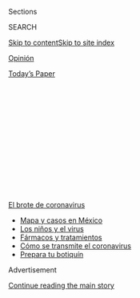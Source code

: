 <div id="app">

<div>

<div>

<div>

<div class="NYTAppHideMasthead css-1q2w90k e1suatyy0">

<div class="section css-ui9rw0 e1suatyy2">

<div class="css-eph4ug er09x8g0">

<div class="css-6n7j50">

</div>

<span class="css-1dv1kvn">Sections</span>

<div class="css-10488qs">

<span class="css-1dv1kvn">SEARCH</span>

</div>

[Skip to content](#site-content)[Skip to site
index](#site-index)

</div>

<div id="masthead-section-label" class="css-1wr3we4 eaxe0e00">

[Opinión](https://www.nytimes.com/es/section/opinion)

</div>

<div class="css-10698na e1huz5gh0">

</div>

</div>

<div id="masthead-bar-one" class="section hasLinks css-15hmgas e1csuq9d3">

<div class="css-uqyvli e1csuq9d0">

</div>

<div class="css-1uqjmks e1csuq9d1">

</div>

<div class="css-9e9ivx">

[](https://myaccount.nytimes.com/auth/login?response_type=cookie&client_id=vi)

</div>

<div class="css-1bvtpon e1csuq9d2">

[Today’s
Paper](https://www.nytimes.com/section/todayspaper)

</div>

</div>

</div>

</div>

<div data-aria-hidden="false">

<div id="site-content" data-role="main">

<div>

<div class="css-1aor85t" style="opacity:0.000000001;z-index:-1;visibility:hidden">

<div class="css-1hqnpie">

<div class="css-epjblv">

<span class="css-17xtcya">[Opinión](/es/section/opinion)</span><span class="css-x15j1o">|</span><span class="css-fwqvlz">Sí,
el coronavirus está en el
aire</span>

</div>

<div class="css-k008qs">

<div class="css-1iwv8en">

<span class="css-18z7m18"></span>

<div>

</div>

</div>

<span class="css-1n6z4y">https://nyti.ms/3gxJi7r</span>

<div class="css-1705lsu">

<div class="css-4xjgmj">

<div class="css-4skfbu" data-role="toolbar" data-aria-label="Social Media Share buttons, Save button, and Comments Panel with current comment count" data-testid="share-tools">

  - 
  - 
  - 
  - 
    
    <div class="css-6n7j50">
    
    </div>

  - 

</div>

</div>

</div>

</div>

</div>

</div>

<div id="NYT_TOP_BANNER_REGION" class="css-13pd83m">

<div>

<div id="styln-prism-menu-1594831588949" class="section interactive-content interactive-size-medium css-1edisqu">

<div class="css-17ih8de interactive-body">

<div id="scroll-container" class="css-1gj85ro">

[<span class="styln-title-wrap"><span class="css-1pje3qr">El brote
de</span><span class="css-1pje3qr">
coronavirus</span></span>](https://www.nytimes.com/es/spotlight/coronavirus?action=click&pgtype=Article&state=default&region=TOP_BANNER&context=storylines_menu)

  - [Mapa y casos en
    México](https://www.nytimes.com/es/interactive/2020/espanol/america-latina/coronavirus-en-mexico.html?action=click&pgtype=Article&state=default&region=TOP_BANNER&context=storylines_menu)
  - [Los niños y el
    virus](https://www.nytimes.com/es/2020/07/31/espanol/ciencia-y-tecnologia/ninos-contagio-coronavirus.html?action=click&pgtype=Article&state=default&region=TOP_BANNER&context=storylines_menu)
  - [Fármacos y
    tratamientos](https://www.nytimes.com/es/interactive/2020/science/coronavirus-tratamientos-curas.html?action=click&pgtype=Article&state=default&region=TOP_BANNER&context=storylines_menu)
  - [Cómo se transmite el
    coronavirus](https://www.nytimes.com/es/2020/07/06/espanol/ciencia-y-tecnologia/coronavirus-transmision-aire.html?action=click&pgtype=Article&state=default&region=TOP_BANNER&context=storylines_menu)
  - [Prepara tu
    botiquín](https://www.nytimes.com/es/2020/07/14/espanol/estilos-de-vida/botiquin-medicina-coronavirus.html?action=click&pgtype=Article&state=default&region=TOP_BANNER&context=storylines_menu)

</div>

</div>

</div>

</div>

</div>

<div id="top-wrapper" class="css-1sy8kpn">

<div id="top-slug" class="css-l9onyx">

Advertisement

</div>

[Continue reading the main
story](#after-top)

<div class="ad top-wrapper" style="text-align:center;height:100%;display:block;min-height:250px">

<div id="top" class="place-ad" data-position="top" data-size-key="top">

</div>

</div>

<div id="after-top">

</div>

</div>

<div>

<div class="css-v5btjw etb61u70">

<div class="css-v05ibm etb61u71">

[Opinión](/es/section/opinion)

</div>

</div>

<div id="sponsor-wrapper" class="css-1hyfx7x">

<div id="sponsor-slug" class="css-19vbshk">

Supported by

</div>

[Continue reading the main
story](#after-sponsor)

<div id="sponsor" class="ad sponsor-wrapper" style="text-align:center;height:100%;display:block">

</div>

<div id="after-sponsor">

</div>

</div>

<div class="css-186x18t">

Comentario

</div>

<div class="css-1vkm6nb ehdk2mb0">

# Sí, el coronavirus está en el aire

</div>

La transmisión por aerosoles es importante, y quizá sea mucho más
relevante de lo que hemos podido comprobar hasta ahora.

<div class="css-79elbk" data-testid="photoviewer-wrapper">

<div class="css-z3e15g" data-testid="photoviewer-wrapper-hidden">

</div>

<div class="css-1a48zt4 ehw59r15" data-testid="photoviewer-children">

![<span class="css-16f3y1r e13ogyst0" data-aria-hidden="true">Un
estornudo. Y lo que se propaga. ¿Cuánto circula el nuevo coronavirus en
los pequeños aerosoles transportados por el aire que arrojamos
simplemente al
respirar?</span><span class="css-cnj6d5 e1z0qqy90" itemprop="copyrightHolder"><span class="css-1ly73wi e1tej78p0">Credit...</span><span><span>Bettmann
vía Getty Images
Plus</span></span></span>](https://static01.nyt.com/images/2020/07/30/opinion/01Marr-ES-1/30Marr-articleLarge.jpg?quality=75&auto=webp&disable=upscale)

</div>

</div>

<div class="css-18e8msd">

<div class="css-vp77d3 epjyd6m0">

<div class="css-1baulvz">

Por <span class="css-1baulvz last-byline" itemprop="name">Linsey C.
Marr</span>

<div class="css-8atqhb">

Es profesora de ingeniería.

</div>

</div>

</div>

  - 1 de agosto de
    2020

  - 
    
    <div class="css-4xjgmj">
    
    <div class="css-d8bdto" data-role="toolbar" data-aria-label="Social Media Share buttons, Save button, and Comments Panel with current comment count" data-testid="share-tools">
    
      - 
      - 
      - 
      - 
        
        <div class="css-6n7j50">
        
        </div>
    
      - 
    
    </div>
    
    </div>

</div>

<div class="css-mdjrty">

[Read in
English](https://www.nytimes.com/2020/07/30/opinion/coronavirus-aerosols.html "Read in English")

</div>

</div>

<div class="section meteredContent css-1r7ky0e" name="articleBody" itemprop="articleBody">

<div class="css-1fanzo5 StoryBodyCompanionColumn">

<div class="css-53u6y8">

[Regístrate para recibir nuestro
boletín](https://www.nytimes.com/newsletters/el-times) con lo mejor de
The New York Times.

-----

Por fin. La Organización Mundial de la Salud (OMS) ha reconocido
formalmente que el SARS-CoV-2, el virus que causa la COVID-19, [se
transmite por el
aire](https://www.nytimes.com/2020/07/09/health/virus-aerosols-who.html)
y que puede transportarse [en partículas minúsculas de
aerosol](https://www.nature.com/articles/d41586-020-02058-1).

Cuando tosemos y estornudamos, hablamos o tan solo respiramos,
[expulsamos al aire de manera
natural](https://www.sciencedirect.com/science/article/pii/S0021850211001200)
gotículas (pequeñas partículas de fluido) y aerosoles (partículas más
pequeñas de fluido). Sin embargo, hasta principios de este mes, la OMS
—al igual que los Centros para el Control y la Prevención de
Enfermedades de Estados Unidos o la agencia Public Health England—
[había](https://www.who.int/news-room/commentaries/detail/modes-of-transmission-of-virus-causing-covid-19-implications-for-ipc-precaution-recommendations)
[advertido
principalmente](https://www.who.int/news-room/commentaries/detail/modes-of-transmission-of-virus-causing-covid-19-implications-for-ipc-precaution-recommendations)
sobre la transmisión del nuevo coronavirus mediante el contacto directo
y las gotículas liberadas a una corta distancia.

La organización solo había advertido sobre los aerosoles en
circunstancias extraordinarias, como después de la intubación y otros
[procedimientos
médicos](https://www.who.int/publications/i/item/WHO-2019-nCoV-IPC-2020.4)
relacionados con pacientes infectados en hospitales.

Después de [varios meses de insistencia por parte de los
científicos](https://www.nature.com/articles/d41586-020-00974-w#ref-CR5),
el 9 de julio, la OMS cambió su postura, pasó de la negación a [una
aceptación parcial y
reticente](https://www.who.int/news-room/commentaries/detail/transmission-of-sars-cov-2-implications-for-infection-prevention-precautions):
“Se requieren más estudios para determinar si es posible detectar el
SARS-CoV-2 viable en muestras de aire tomadas de ambientes donde no se
realicen procedimientos que generen microgotas de aerosol y cómo
influyen los aerosoles en la transmisión”.

</div>

</div>

<div class="css-1fanzo5 StoryBodyCompanionColumn">

<div class="css-53u6y8">

Soy una ingeniera civil y ambiental que estudia cómo los virus y las
bacterias se propagan por el aire, también soy [una de los 239
científicos](https://www.nytimes.com/es/2020/07/06/espanol/ciencia-y-tecnologia/coronavirus-transmision-aire.html)
que firmaron [una carta
abierta](https://academic.oup.com/cid/article/doi/10.1093/cid/ciaa939/5867798)
a finales de junio para presionar a la OMS a tomar más en serio el
riesgo de la transmisión aérea.

Un mes después, considero que la transmisión del SARS-CoV-2 por medio de
aerosoles es mucho más importante de lo que se ha reconocido
oficialmente hasta la fecha.

En un [estudio
arbitrado](https://www.nature.com/articles/s41598-020-69286-3) publicado
en la revista Nature el 29 de julio, investigadores del Centro Médico de
la Universidad de Nebraska hallaron que las microgotas de aerosol
tomadas de habitaciones de hospital de pacientes con la COVID-19
contenían el coronavirus.

Esto confirma los resultados de [un
estudio](https://www.medrxiv.org/content/10.1101/2020.05.31.20115154v1)
(no arbitrado) de finales de mayo en el que se descubrió que los
pacientes con la COVID-19 liberaban el SARS-CoV-2 al simplemente
exhalar, sin toser o siquiera hablar. Los autores de ese estudio dijeron
que este hallazgo implicaba que la transmisión aérea “influye de manera
significativa” en la propagación del virus.

Aceptar estas conclusiones no cambiaría en mucho las recomendaciones
actuales en cuanto a las prácticas más adecuadas. La mejor protección
contra el SARS-CoV-2, ya sea que esté presente primordialmente en
gotículas o en aerosoles, en esencia es la misma: mantener la distancia
y usar cubrebocas.

</div>

</div>

<div class="css-1fanzo5 StoryBodyCompanionColumn">

<div class="css-53u6y8">

Los hallazgos recientes son más bien un recordatorio importante de que
también debemos estar atentos a abrir las ventanas y mejorar la
circulación del aire en interiores. Además, contribuyen a la evidencia
de que la calidad de los cubrebocas y la manera en que se ajustan al
rostro también son factores importantes.

Una “gotícula”, según la definición de la OMS, es [una partícula de más
de 5
micrómetros](https://www.who.int/news-room/commentaries/detail/modes-of-transmission-of-virus-causing-covid-19-implications-for-ipc-precaution-recommendations)
que no viaja a una distancia mayor a un metro.

En realidad, no hay un límite claro ni significativo —ya sean de 5
micrómetros o de cualquier tamaño— entre las gotículas y los aerosoles:
todas son gotitas minúsculas de líquido y su tamaño varía en un rango
que va de lo muy pequeño a lo microscópico.

(Estoy colaborando con historiadores médicos para identificar los
fundamentos científicos de la definición que proporciona la OMS y, hasta
el momento, no hemos encontrado una explicación razonable).

Es cierto que las gotículas tienden a volar por el aire como balas de
cañón miniatura y caen al suelo con mucha velocidad, mientras que los
aerosoles pueden quedarse suspendidos durante muchas horas.

Sin embargo, la física también plantea que una gotícula de 5 micrómetros
tarda aproximadamente media hora en caer al suelo desde la boca de un
adulto de estatura promedio y, en ese tiempo, la gotícula puede viajar
muchos metros en una corriente de aire. Las gotículas que se expulsan
con la tos o los estornudos también [viajan distancias mucho mayores a
un
metro](https://academic.oup.com/jid/advance-article/doi/10.1093/infdis/jiaa189/5820886).

Esta es otra idea equivocada: en la medida (limitada) en la que se había
reconocido la importancia de los aerosoles hasta ahora, solían
mencionarse como algo que estaba suspendido en el aire y que se iba con
el viento: una amenaza lejana.

</div>

</div>

<div class="css-1fanzo5 StoryBodyCompanionColumn">

<div class="css-53u6y8">

No obstante, antes de poder alejarse, los aerosoles deben viajar por el
aire que está cerca: esto quiere decir que también son un peligro a
corta distancia. E incluso lo son más porque, al igual que el humo de un
cigarrillo, los aerosoles se concentran más cerca de la persona
infectada (o el fumador) y se diluyen en el aire a medida que se alejan.

[Un estudio
arbitrado](https://www.sciencedirect.com/science/article/abs/pii/S0360132320302183?via%3Dihub)
realizado por científicos de la Universidad de Hong Kong y la
Universidad de Zhejiang, en Hangzhou, China, publicado en junio en la
revista Building and Environment llegó a la conclusión de que “cuanto
más pequeñas son las gotículas exhaladas, más importante es la ruta
aérea de corta distancia”.

¿Qué significa todo esto exactamente, en la práctica?

¿Puedes entrar a una habitación vacía y contraer el virus si una persona
infectada, que ya se fue, estuvo ahí antes que tú? Tal vez, pero solo es
probable si la habitación es pequeña y está mal ventilada.

¿El virus puede flotar en los edificios hacia arriba y hacia abajo por
los ductos de ventilación o las tuberías? Quizá, aunque eso no se ha
confirmado.

La investigación sugiere que lo más probable es que los aerosoles sean
relevantes en contextos sumamente mundanos.

Veamos [el caso de un restaurante en
Cantón](https://www.nytimes.com/2020/04/20/health/airflow-coronavirus-restaurants.html),
en el sur de China, a principios de este año, en el que un comensal
portador del SARS-CoV-2 en una mesa contagió a un total de nueve
personas sentadas en su mesa y en dos mesas más.

Yuguo Li, profesor de Ingeniería en la Universidad de Hong Kong, y sus
colegas[analizaron las grabaciones de
vigilancia](https://www.medrxiv.org/content/10.1101/2020.04.16.20067728v1)
del restaurante y en una prepublicación (no arbitrada) que dieron a
conocer en abril no encontraron pruebas de un contacto cercano entre los
comensales.

</div>

</div>

<div class="css-1fanzo5 StoryBodyCompanionColumn">

<div class="css-53u6y8">

La transmisión, en este caso, no se puede atribuir a las gotículas, al
menos no la que se dio entre las personas que estaban en mesas distintas
a la de la persona infectada: las gotículas habrían caído al suelo antes
de llegar a las otras mesas.

Sin embargo, las tres mesas estaban en una sección mal ventilada del
restaurante y una unidad de aire acondicionado hacía circular el aire
entre ellas. También cabe mencionar que no se contagió ningún miembro
del personal del restaurante y ninguno de los otros comensales,
incluidos los que estaban sentados en dos mesas justo afuera de la
corriente de aire acondicionado.

En un caso similar, se piensa que una sola persona contagió a 52 de las
otras 60 personas presentes en [un ensayo de
coro](https://www.nytimes.com/2020/05/12/health/coronavirus-choir.html)
en el condado de Skagit, Washington, en marzo.

Analicé ese evento, con la ayuda de varios colegas de distintas
universidades y en [una prepublicación (no arbitrada) divulgada en
junio](https://www.medrxiv.org/content/10.1101/2020.06.15.20132027v2)
llegamos a la conclusión de que los aerosoles probablemente fueron la
vía principal de transmisión.

Los presentes habían usado desinfectante para manos y habían evitado
darse abrazos y apretones de mano, lo cual limitó el potencial de
contagio por medio del contacto directo o las gotículas. Por otro lado,
la ventilación de la habitación era deficiente, el ensayo duró mucho
tiempo (2,5 horas) y es bien sabido que cantar produce microgotas de
aerosol y [facilita la propagación de enfermedades como la
tuberculosis](https://www.atsjournals.org/doi/abs/10.1164/arrd.1968.98.2.297).

¿Qué hay sobre el brote en el crucero de Diamond Princess que salió de
Japón a principios de este año? Unos 712 de los 3711 pasajeros se
contagiaron.

El profesor Li y otros también [investigaron ese
caso](https://www.medrxiv.org/content/10.1101/2020.04.09.20059113v1) y
en una prepublicación (no arbitrada) de abril concluyeron que no había
habido transmisión entre las habitaciones luego de que la gente se puso
en cuarentena: el sistema de aire acondicionado del barco no propagó el
virus a distancias más largas.

</div>

</div>

<div class="css-1fanzo5 StoryBodyCompanionColumn">

<div class="css-53u6y8">

Al parecer, la causa más probable de transmisión, según el estudio, fue
el contacto cercano con personas infectadas o con objetos contaminados
antes de que los pasajeros y los tripulantes se aislaran. (Los
investigadores no definieron con precisión a qué se referían con
“contacto” y tampoco esclarecieron si este incluía gotículas o
aerosoles de corto alcance).

Sin embargo, [otra prepublicación
reciente](https://www.medrxiv.org/content/10.1101/2020.07.13.20153049v1)
(no arbitrada) acerca del caso del Diamond Princess concluyó que “es muy
probable que la inhalación de aerosoles haya sido el factor predominante
de la transmisión de la COVID-19” entre los pasajeros de la embarcación.

Podría parecer lógico, o tener sentido intuitivo, deducir que las
gotículas más grandes contienen más virus que las microgotas más
pequeñas de aerosol, pero no es así.

[Un artículo publicado esta
semana](https://www.thelancet.com/journals/lanres/article/PIIS2213-2600\(20\)30323-4/fulltext)
en The Lancet Respiratory Medicine que analizó los aerosoles producidos
por la tos y las exhalaciones de pacientes con distintas infecciones
respiratorias reveló “un predominio de patógenos en partículas pequeñas”
(de menos de 5 micrómetros). “No hay evidencia”, concluyó el estudio,
“de que algunos patógenos solo se transporten en gotículas grandes”.

Una [prepublicación
reciente](https://www.medrxiv.org/content/10.1101/2020.07.13.20041632v2)
(no arbitrada) realizada por investigadores del Centro Médico de la
Universidad de Nebraska descubrió que las muestras de virus tomadas de
aerosoles emitidos por pacientes con COVID-19 eran contagiosas.

Algunos científicos [han
argumentado](https://jamanetwork.com/journals/jama/fullarticle/2768396)
que el mero hecho de que los aerosoles puedan contener el SARS-CoV-2 no
comprueba por sí mismo que estos puedan provocar una infección y que si
el SARS-CoV-2 se propagara principalmente por medio de aerosoles, habría
más evidencia de transmisiones a larga distancia.

Concuerdo con la idea de que la transmisión a larga distancia por medio
de aerosoles no es significativa, pero considero que, en conjunto,
muchas de las pruebas recabadas hasta la fecha sugieren que la
transmisión *a corta distancia* por medio de aerosoles es
significativa, quizá muy significativa, y sin duda más significativa que
el rocío directo de gotículas.

</div>

</div>

<div class="css-1fanzo5 StoryBodyCompanionColumn">

<div class="css-53u6y8">

Las implicaciones prácticas son simples:

  - **El distanciamiento social sí es muy importante**. Nos mantiene
    alejados de las zonas con mayor concentración de expulsiones
    respiratorias. Así que es importante mantener al menos 2 metros de
    distancia de otras personas, aunque entre más lejos estés, más
    seguro estarás.

  - **Usa cubrebocas.** Los cubrebocas ayudan a bloquear los aerosoles
    que libera el portador. [La evidencia
    científica](https://ucsf.app.box.com/s/blvolkp5z0mydzd82rjks4wyleagt036)
    también plantea que [los cubrebocas evitan que el portador inhale
    los
    aerosoles](https://www.nytimes.com/2020/07/27/health/coronavirus-mask-protection.html?campaign_id=154&emc=edit_cb_20200727&instance_id=20696&nl=coronavirus-briefing&regi_id=65413713&segment_id=34503&te=1&user_id=bd32fbf008e5183a7928ed61c60669f7)
    que le rodean.

Cuando hablamos de cubrebocas, el tamaño *sí* importa.

El estándar de oro es el respirador N95 o el KN95, que, si se ajusta
adecuadamente al rostro, puede filtrar las microgotas de aerosol y evita
que el portador las inhale al menos en un 95 por ciento.

La eficacia de las mascarillas quirúrgicas contra los aerosoles varía
mucho.

[Un estudio de 2013](https://pubmed.ncbi.nlm.nih.gov/23498357/) reveló
que las mascarillas quirúrgicas reducían la exposición a los virus
gripales entre un 10 y un 98 por ciento (dependiendo del diseño de la
mascarilla).

Un artículo reciente descubrió que las mascarillas quirúrgicas pueden
impedir por completo que los coronavirus estacionales [se expulsen al
aire](https://www.nature.com/articles/s41591-020-0843-2).

Según tengo entendido, aún no se ha realizado ningún estudio similar
para el SARS-CoV-2, pero estos hallazgos también podrían aplicarse a
este virus, ya que es parecido a los coronavirus estacionales, en
términos de tamaño y estructura.

Mi laboratorio ha estado haciendo pruebas con cubrebocas de tela en un
maniquí que succiona aire por la boca a un ritmo realista. Descubrimos
que incluso un pañuelo amarrado, sin apretar, sobre boca y nariz
bloqueaba el paso de la mitad o más de las microgotas de aerosol de más
de 2 micrómetros.

También descubrimos que para bloquear los aerosoles muy pequeños —de
menos de un micrómetro— es más efectivo usar una tela más suave (que es
más fácil de ajustar al rostro) que una tela más rígida (la cual ofrece
un mejor filtro, pero no suele ajustarse bien al rostro y deja huecos).

  - **Evita las multitudes.** Cuantas más personas haya a tu alrededor,
    más probable será que alguna esté infectada. Evita las multitudes
    sobre todo en lugares cerrados, donde pueden acumularse los
    aerosoles.

  - **La ventilación es relevante.** Abre ventanas y puertas. Ajusta el
    regulador de tu sistema de aire acondicionado y calefacción. Mejora
    los filtros de esos sistemas. Añade purificadores de aire portátiles
    o instala tecnología de lámparas germicidas de luz ultravioleta para
    eliminar o matar partículas de virus en el aire.

No está clara la medida en que este coronavirus se transmite a través de
los aerosoles en comparación con las gotículas o el contacto con
superficies contaminadas. Incluso [en el caso de la
influenza](https://journals.plos.org/plospathogens/article?id=10.1371/journal.ppat.1008704),
que se ha estudiado durante décadas, tampoco sabemos la respuesta a esa
pregunta todavía.

Sin embargo, esto es lo que sí sabemos hasta el momento: los aerosoles
son relevantes en la transmisión de la COVID-19 y quizá sean más
relevantes de lo que hemos podido comprobar hasta ahora.

Linsey C. Marr es la profesora de la cátedra Charles P. Lunsford de
Ingeniería Civil y Ambiental en el Instituto Politécnico y Universidad
Estatal de Virginia.
[@linseymarr](https://twitter.com/linseymarr?lang=en)

</div>

</div>

<div>

</div>

</div>

<div>

</div>

<div>

</div>

<div>

</div>

<div>

<div id="bottom-wrapper" class="css-1ede5it">

<div id="bottom-slug" class="css-l9onyx">

Advertisement

</div>

[Continue reading the main
story](#after-bottom)

<div id="bottom" class="ad bottom-wrapper" style="text-align:center;height:100%;display:block;min-height:90px">

</div>

<div id="after-bottom">

</div>

</div>

</div>

</div>

</div>

## Site Index

<div>

</div>

## Site Information Navigation

  - [© <span>2020</span> <span>The New York Times
    Company</span>](https://help.nytimes.com/hc/en-us/articles/115014792127-Copyright-notice)

<!-- end list -->

  - [NYTCo](https://www.nytco.com/)
  - [Contact
    Us](https://help.nytimes.com/hc/en-us/articles/115015385887-Contact-Us)
  - [Work with us](https://www.nytco.com/careers/)
  - [Advertise](https://nytmediakit.com/)
  - [T Brand Studio](http://www.tbrandstudio.com/)
  - [Your Ad
    Choices](https://www.nytimes.com/privacy/cookie-policy#how-do-i-manage-trackers)
  - [Privacy](https://www.nytimes.com/privacy)
  - [Terms of
    Service](https://help.nytimes.com/hc/en-us/articles/115014893428-Terms-of-service)
  - [Terms of
    Sale](https://help.nytimes.com/hc/en-us/articles/115014893968-Terms-of-sale)
  - [Site
    Map](https://spiderbites.nytimes.com)
  - [Help](https://help.nytimes.com/hc/en-us)
  - [Subscriptions](https://www.nytimes.com/subscription?campaignId=37WXW)

</div>

</div>

</div>

</div>

